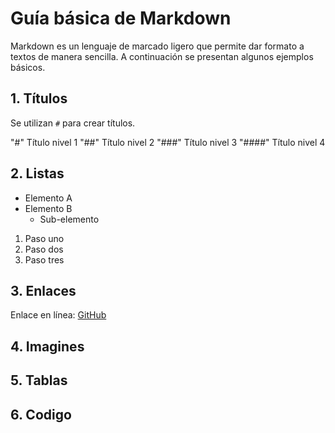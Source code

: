 # Guía básica de Markdown  
Markdown es un lenguaje de marcado ligero que permite dar formato a textos de manera sencilla. A continuación se presentan algunos ejemplos básicos.  

## 1. Títulos  
Se utilizan `#` para crear títulos.  


"#" Título nivel 1
"##" Título nivel 2
"###" Título nivel 3
"####" Título nivel 4

## 2. Listas  

- Elemento A
- Elemento B
  - Sub-elemento

1. Paso uno
2. Paso dos
3. Paso tres

## 3. Enlaces
Enlace en línea: [GitHub](https://github.com)
## 4. Imagines
## 5. Tablas
## 6. Codigo

